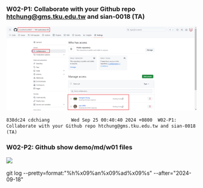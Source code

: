 ### W02-P1: Collaborate with your Github repo htchung@gms.tku.edu.tw and sian-0018 (TA) 
![](w02-p1.png)

```
838dc24 cdchiang        Wed Sep 25 00:40:40 2024 +0800  W02-P1: Collaborate with your Github repo htchung@gms.tku.edu.tw and sian-0018 (TA)
```




### W02-P2: Github show demo/md/w01 files

![](w02-p2.png)

git log --pretty=format:"%h%x09%an%x09%ad%x09%s" --after="2024-09-18"